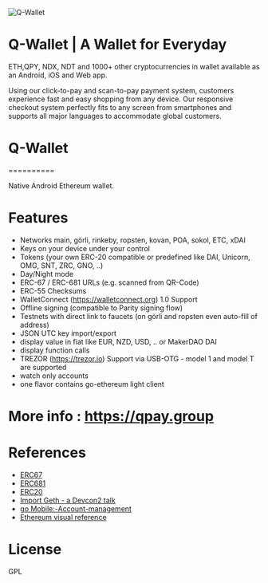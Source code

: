 ![Q-Wallet](https://github.com/QuantaPay/QWallet/blob/qpay/qwallet.png)


# Q-Wallet | A Wallet for Everyday

ETH,QPY, NDX, NDT and 1000+ other cryptocurrencies in wallet available as an Android, iOS and Web app.

Using our click-to-pay and scan-to-pay payment system, customers experience fast and easy shopping from any device. Our responsive checkout system perfectly fits to any screen from smartphones and supports all major languages to accommodate global customers.


# Q-Wallet
==========

Native Android Ethereum wallet.

Features
========

 - Networks main, görli, rinkeby, ropsten, kovan, POA, sokol, ETC, xDAI
 - Keys on your device under your control
 - Tokens (your own ERC-20 compatible or predefined like DAI, Unicorn, OMG, SNT, ZRC, GNO, ..)
 - Day/Night mode
 - ERC-67 / ERC-681 URLs (e.g. scanned from QR-Code)
 - ERC-55 Checksums
 - WalletConnect (https://walletconnect.org) 1.0 Support
 - Offline signing (compatible to Parity signing flow)
 - Testnets with direct link to faucets (on görli and ropsten even auto-fill of address)
 - JSON UTC key import/export
 - display value in fiat like EUR, NZD, USD, .. or MakerDAO DAI
 - display function calls
 - TREZOR (https://trezor.io) Support via USB-OTG - model 1 and model T are supported
 - watch only accounts
 - one flavor contains go-ethereum light client

# More info : https://qpay.group

References
==========

* [ERC67](https://github.com/ethereum/EIPs/issues/67)
* [ERC681](https://eips.ethereum.org/EIPS/eip-681)
* [ERC20](https://eips.ethereum.org/EIPS/eip-20)
* [Import Geth - a Devcon2 talk](https://ethereum.karalabe.com/talks/2016-devcon.html#1)
* [go Mobile:-Account-management](https://github.com/ethereum/go-ethereum/wiki/Mobile:-Account-management)
* [Ethereum visual reference](https://www.ethereum.org/images/logos/Ethereum_Visual_Identity_1.0.0.pdf)

License
=======

GPL
